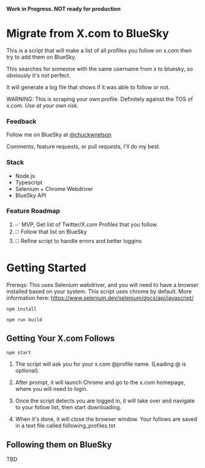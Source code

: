 **Work in Progress. NOT ready for production**

# Migrate from X.com to BlueSky

This is a script that will make a list of all profiles you follow on x.com then try to add them on BlueSky.

This searches for someone with the same username from x to bluesky, so obviously it's not perfect.

It will generate a log file that shows if it was able to follow or not.

WARNING: This is scraping your own profile. Definitely against the TOS of x.com. *Use at your own risk.*

### Feedback
Follow me on BlueSky at [@chuckwnelson](https://bsky.app/profile/chuckwnelson.bsky.social)

Comments, feature requests, or pull requests, I'll do my best.

### Stack
- Node.js
- Typescript
- Selenium + Chrome Webdriver
- BlueSky API

### Feature Roadmap
1. ✅ MVP, Get list of Twitter/X.com Profiles that you follow.
2. ◻️ Follow that list on BlueSky
3. ◻️ Refine script to handle errors and better loggins

# Getting Started

Prereqs: This uses Selenium webdriver, and you will need to have a browser installed based on your system. This script uses chrome by default. More information here: https://www.selenium.dev/selenium/docs/api/javascript/

`npm install`

`npm run build`

## Getting Your X.com Follows

`npm start`

1. The script will ask you for your x.com @profile name. (Leading @ is optional).

2. After prompt, it will launch Chrome and go to the x.com homepage, where you will need to login.

3. Once the script detects you are logged in, it will take over and navigate to your follow list, then start downloading.

4. When it's done, it will close the browser window. Your follows are saved in a text file called following_profiles.txt

## Following them on BlueSky

TBD
